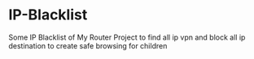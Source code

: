 # IP-Blacklist
Some IP Blacklist of My Router
Project to find all ip vpn and block all ip destination to create safe browsing for children
